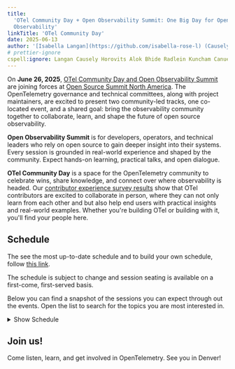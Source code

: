 ```yaml
---
title:
  'OTel Community Day + Open Observability Summit: One Big Day for Open Source
  Observability'
linkTitle: 'OTel Community Day'
date: 2025-06-13
author: '[Isabella Langan](https://github.com/isabella-rose-l) (Causely)'
# prettier-ignore
cspell:ignore: Langan Causely Horovits Alok Bhide Radlein Kuncham Canuel Danielson OllyGarden Vashistha Kumar Baylis Roshore Budhaditya Bhattacharya Ravindra Bhargava Distrogen Braydon Kains Mansi Agrawal Todea Aircall Liudmila Molkova Cijo Jernigan Spec-tacular Helmuth Krietz Prasad Mujumdar Okahu Vijay Heffner Huxing Zhang Minghui
---
```


On **June 26, 2025**,
[OTel Community Day and Open Observability Summit](https://events.linuxfoundation.org/open-observability-summit-otel-community-day/)
are joining forces at
[Open Source Summit North America](https://events.linuxfoundation.org/open-source-summit-north-america/).
The OpenTelemetry governance and technical committees, along with project
maintainers, are excited to present two community-led tracks, one co-located
event, and a shared goal: bring the observability community together to
collaborate, learn, and shape the future of open source observability.

**Open Observability Summit** is for developers, operators, and technical
leaders who rely on open source to gain deeper insight into their systems. Every
session is grounded in real-world experience and shaped by the community. Expect
hands-on learning, practical talks, and open dialogue.

**OTel Community Day** is a space for the OpenTelemetry community to celebrate
wins, share knowledge, and connect over where observability is headed. Our
[contributor experience survey results](https://opentelemetry.io/blog/2025/contribex-survey-results/)
show that OTel contributors are excited to collaborate in person, where they can
not only learn from each other and but also help end users with practical
insights and real-world examples. Whether you're building OTel or building with
it, you'll find your people here.

## Schedule

The see the most up-to-date schedule and to build your own schedule, follow
[this link](https://events.linuxfoundation.org/open-observability-summit-otel-community-day/program/schedule/).

The schedule is subject to change and session seating is available on a
first-come, first-served basis.

Below you can find a snapshot of the sessions you can expect through out the
events. Open the list to search for the topics you are most interested in.

<details>
<summary>Show Schedule</summary>

### Welcome + Keynotes

- **[Welcome + Opening Remarks](https://otelopenobservabilityna25.sched.com/event/223Or/welcome-+-opening-remarks-austin-parker-honeycomb)**<br>
  by Austin Parker, honeycomb.io<br> 9:00am – 9:05am<br> Bluebird Ballroom 1C
  (Level 1 - Terrace Level)

- **[Keynote: Hybrid Cloud Architecture: Making Big Bets on Open Standards](https://otelopenobservabilityna25.sched.com/event/24dNu/keynote-hybrid-cloud-architecture-making-big-bets-on-open-standards-margaret-dawson-chronosphere)**<br>
  by Margaret Dawson, Chronosphere<br> 9:08am – 9:18am<br> Bluebird Ballroom 1C
  (Level 1 - Terrace Level)

- **[Sponsored Keynote: Foundation-Led Innovation: OpenSearch's Impact on Modern Data Insights](https://otelopenobservabilityna25.sched.com/event/228KZ/sponsored-keynote-foundation-led-innovation-opensearchs-impact-on-modern-data-insights-dotan-horovits-aws-opensearch)**<br>
  by Dotan Horovits, AWS OpenSearch<br> 9:21am – 9:26am<br> Bluebird Ballroom 1C
  (Level 1 - Terrace Level)

- **[Keynote: OpenTelemetry and the Future of Open Source Observability](https://otelopenobservabilityna25.sched.com/event/24QRq/keynote-opentelemetry-and-the-future-of-open-source-observability-austin-parker-honeycomb)**<br>
  by Austin Parker, honeycomb.io<br> 9:29am – 9:39am<br> Bluebird Ballroom 1C
  (Level 1 - Terrace Level)

- **[Sponsored Keynote: Manage Logging Costs While Preserving Value](https://otelopenobservabilityna25.sched.com/event/24R7L/sponsored-keynote-manage-logging-costs-while-preserving-value-alok-bhide-chronosphere)**<br>
  by Alok Bhide, Chronosphere<br> 9:42am – 9:47am<br> Bluebird Ballroom 1C
  (Level 1 - Terrace Level)

- **[Sponsored Keynote: Why Semantic Conventions Are OpenTelemetry's Most Important Contribution](https://otelopenobservabilityna25.sched.com/event/24R7t/sponsored-keynote-why-semantic-conventions-are-opentelemetrys-most-important-contribution-gordon-radlein-datadog)**<br>
  by Gordon Radlein, Datadog<br> 9:50am – 9:55am<br> Bluebird Ballroom 1C (Level
  1 - Terrace Level)

- **[Keynote: Supercharging Observability with LLMs](https://otelopenobservabilityna25.sched.com/event/25Uhx/keynote-supercharging-observability-with-llms-alolita-sharma-apple)**<br>
  by Alolita Sharma, Apple<br> 9:58am – 10:08am<br> Bluebird Ballroom 1C (Level
  1 - Terrace Level)

### Technical Talks & Breakouts

- **[Building Composable OTel Pipelines: CI/CD, Testing, Team-First, and Scalable Design](https://otelopenobservabilityna25.sched.com/event/24Jot)**<br>
  by Anil Kuncham & Joe Canuel, DoorDash<br> 10:25am – 10:50am MDT<br> Bluebird
  Ballroom 1C (Level 1 - Terrace Level)

- **[The Life of a Span](https://otelopenobservabilityna25.sched.com/event/223A3/the-life-of-a-span-yuri-oliveira-ollygarden-jamie-danielson-honeycomb)**<br>
  by Jamie Danielson, Honeycomb & Yuri Oliveira, OllyGarden<br> 10:25am –
  10:50am MDT<br> Bluebird Ballroom 2A (Level 1 - Terrace Level)

- **[Telemetry Showdown: Fluent Bit vs. OpenTelemetry Collector – A Comprehensive Benchmark Analysis](https://otelopenobservabilityna25.sched.com/event/24Jow)**<br>
  by Henrik Rexed, Dynatrace<br> 10:55am – 11:20am MDT<br> Bluebird Ballroom 1C
  (Level 1 - Terrace Level)

- **[Scaling OpenTelemetry for Modern Workloads: From Mobile to Mainframe](https://otelopenobservabilityna25.sched.com/event/223A6/scaling-opentelemetry-for-modern-workloads-from-mobile-to-mainframe-vashistha-kumar-singh-martin-tali-broadcom)**<br>
  by Vashistha Kumar Singh & Martin Tali, Broadcom<br> 10:55am – 11:20am MDT<br>
  Bluebird Ballroom 2A (Level 1 - Terrace Level)

- **[Correlating Application and Database Performance Using OpenTelemetry](https://otelopenobservabilityna25.sched.com/event/24Joz/correlating-application-and-database-performance-using-opentelemetry-lin-lin-tammy-baylis-solarwinds)**<br>
  by Lin Lin & Tammy Baylis, SolarWinds<br> 11:25am – 11:50am MDT<br> Bluebird
  Ballroom 1C (Level 1 - Terrace Level)

- **[The Signal in the Storm: Practical Strategies for Managing Telemetry Overload](https://otelopenobservabilityna25.sched.com/event/223A9/the-signal-in-the-storm-practical-strategies-for-managing-telemetry-overload-endre-sara-causely-inc)**<br>
  by Endre Sara, Causely<br> 11:25am – 11:50am MDT<br> Bluebird Ballroom 2A
  (Level 1 - Terrace Level)

### Lightning Talks

- **[Faster Insights and Improved Accuracy: Spotify's Prometheus Upgrade](https://otelopenobservabilityna25.sched.com/event/24Jp2/cl-lightning-talk-faster-insights-and-improved-accuracy-spotifys-prometheus-upgrade-lauren-roshore-spotify)**<br>
  by Lauren Roshore, Spotify<br> 11:55am – 12:10pm MDT<br> Bluebird Ballroom 1C
  (Level 1 - Terrace Level)

- **[Beyond Good Enough: Why We Want a Kotlin API and SDK](https://otelopenobservabilityna25.sched.com/event/223AC/cl-lightning-talk-beyond-good-enough-why-we-want-a-kotlin-api-and-sdk-hanson-ho-embrace)**<br>
  by Hanson Ho, Embrace<br> 11:55am – 12:10pm MDT<br> Bluebird Ballroom 2A
  (Level 1 - Terrace Level)

- **[Weaving Legacy and OpenTelemetry: A Schema Strategy With Weaver](https://otelopenobservabilityna25.sched.com/event/24Jp5/cl-lightning-talk-weaving-legacy-and-opentelemetry-a-schema-strategy-with-weaver-andrew-wang-comcast)**<br>
  by Andrew Wang, Comcast<br> 12:15pm – 12:30pm MDT<br> Bluebird Ballroom 1C
  (Level 1 - Terrace Level)

- **[Avoiding Chaotic Dysfunction: The 'Don't Do This' Guide To OpenTelemetry](https://otelopenobservabilityna25.sched.com/event/223AU/cl-lightning-talk-avoiding-chaotic-dysfunction-the-dont-do-this-guide-to-opentelemetry-budhaditya-bhattacharya-tyk)**<br>
  by Budhaditya Bhattacharya, Tyk<br> 12:15pm – 12:30pm MDT<br> Bluebird
  Ballroom 2A (Level 1 - Terrace Level)

- **[Observability-First DevSecOps: Building Resilient Multi-Cloud Pipelines With OpenTelemetry and GitOps](https://otelopenobservabilityna25.sched.com/event/24Jp8/cl-lightning-talk-observability-first-devsecops-building-resilient-multi-cloud-pipelines-with-opentelemetry-and-gitops-ravindra-bhargava-ups)**<br>
  by Ravindra Bhargava, UPS<br> 1:30pm – 1:45pm MDT<br> Bluebird Ballroom 1C
  (Level 1 - Terrace Level)

- **[Introducing Distrogen: A Tool for Generating OpenTelemetry Collector Distributions](https://otelopenobservabilityna25.sched.com/event/223AR/cl-lightning-talk-introducing-distrogen-a-tool-for-generating-opentelemetry-collector-distributions-braydon-kains-google)**<br>
  by Braydon Kains, Google<br> 1:30pm – 1:45pm MDT<br> Bluebird Ballroom 2A
  (Level 1 - Terrace Level)

- **[Observability at Scale: Building Cloud Native Pipelines for AI Infrastructure](https://otelopenobservabilityna25.sched.com/event/24JpB/cl-lightning-talk-observability-at-scale-building-cloud-native-pipelines-for-ai-infrastructure-mansi-agrawal-linkedin)**<br>
  by Mansi Agrawal, LinkedIn<br> 1:50pm – 2:05pm MDT<br> Bluebird Ballroom 1C
  (Level 1 - Terrace Level)

- **[From Zero To Developer: My One Year Serendipity Journey With OpenTelemetry](https://otelopenobservabilityna25.sched.com/event/223Ad/cl-lightning-talk-from-zero-to-developer-my-one-year-serendipity-journey-with-opentelemetry-diana-todea-aircall)**<br>
  by Diana Todea, Aircall<br> 1:50pm – 2:05pm MDT<br> Bluebird Ballroom 2A
  (Level 1 - Terrace Level)

### Afternoon Talks & Panels

- **[Telemetry Pipelines: Never Gonna Let You Down](https://otelopenobservabilityna25.sched.com/event/24JpE/telemetry-pipelines-never-gonna-let-you-down-yuri-oliveira-ollygarden-alex-boten-honeycomb)**<br>
  by Yuri Oliveira, OllyGarden & Alex Boten, Honeycomb<br> 2:10pm – 2:35pm
  MDT<br> Bluebird Ballroom 1C (Level 1 - Terrace Level)

- **[Tricked Out Traces](https://otelopenobservabilityna25.sched.com/event/223AF/tricked-out-traces-henrik-rexed-dynatrace)**<br>
  by Henrik Rexed, Dynatrace<br> 2:10pm – 2:35pm MDT<br> Bluebird Ballroom 2A
  (Level 1 - Terrace Level)

- **[No Dependencies. No Plugins. Just Native OpenTelemetry](https://otelopenobservabilityna25.sched.com/event/24JpH/no-dependencies-no-plugins-just-native-opentelemetry-liudmila-molkova-microsoft)**<br>
  by Liudmila Molkova, Microsoft<br> 2:40pm – 3:05pm MDT<br> Bluebird Ballroom
  1C (Level 1 - Terrace Level)

- **[Beyond OTLP: Unlocking the Potential of OS-native Tracing](https://otelopenobservabilityna25.sched.com/event/223Aa/beyond-otlp-unlocking-the-potential-of-os-native-tracing-cijo-thomas-chris-gray-microsoft-corporation)**<br>
  by Cijo Thomas & Chris Gray, Microsoft Corporation<br> 2:40pm – 3:05pm MDT<br>
  Bluebird Ballroom 2A (Level 1 - Terrace Level)

- **[Let's Generate Art and Traces!](https://otelopenobservabilityna25.sched.com/event/24JpK/lets-generate-art-and-traces-tiffany-jernigan-grafana-labs)**<br>
  by Tiffany Jernigan, Grafana Labs<br> 3:10pm – 3:35pm MDT<br> Bluebird
  Ballroom 1C (Level 1 - Terrace Level)

- **[Panel: The Spec-tacular Game Show](https://otelopenobservabilityna25.sched.com/event/223AX/panel-the-spec-tacular-game-show-liudmila-molkova-microsoft-ted-young-servicenow-tyler-helmuth-jamie-danielson-alex-boten-honeycomb)**<br>
  by Liudmila Molkova (Microsoft), Ted Young (ServiceNow), Tyler Helmuth, Jamie
  Danielson & Alex Boten (Honeycomb)<br> 3:10pm – 3:45pm MDT<br> Bluebird
  Ballroom 2A (Level 1 - Terrace Level)

- **[How To Think About Instrumentation Overhead](https://otelopenobservabilityna25.sched.com/event/24JpN/how-to-think-about-instrumentation-overhead-jason-plumb-splunk)**<br>
  by Jason Plumb, Splunk<br> 4:00pm – 4:25pm MDT<br> Bluebird Ballroom 1C (Level
  1 - Terrace Level)

- **[Building Resilient Telemetry Pipelines: Mastering the OpenTelemetry Collector's Persistent Queue](https://otelopenobservabilityna25.sched.com/event/223AI/building-resilient-telemetry-pipelines-mastering-the-opentelemetry-collectors-persistent-queue-denton-krietz-bindplane)**<br>
  by Denton Krietz, Bindplane<br> 4:00pm – 4:25pm MDT<br> Bluebird Ballroom 2A
  (Level 1 - Terrace Level)

- **[Monitoring GenAI Applications](https://otelopenobservabilityna25.sched.com/event/24JpQ/monitoring-genai-applications-prasad-mujumdar-okahu-ai)**<br>
  by Prasad Mujumdar, Okahu AI<br> 4:30pm – 4:55pm MDT<br> Bluebird Ballroom 1C
  (Level 1 - Terrace Level)

- **[Innovating on Top of Open Source Observability – Pushing the Boundaries of Innovation](https://otelopenobservabilityna25.sched.com/event/24JpT/innovating-on-top-of-open-source-observability-pushing-the-boundaries-of-innovation-vijay-samuel-wei-tang-ebay)**<br>
  by Vijay Samuel & Wei Tang, eBay<br> 5:00pm – 5:25pm MDT<br> Bluebird Ballroom
  1C (Level 1 - Terrace Level)

- **[Introducing a Lightweight Rust OpenTelemetry Collector](https://otelopenobservabilityna25.sched.com/event/223AO/introducing-a-lightweight-rust-opentelemetry-collector-mike-heffner-ray-jenkins-streamfold)**<br>
  by Mike Heffner & Ray Jenkins, Streamfold<br> 5:00pm – 5:25pm MDT<br> Bluebird
  Ballroom 2A (Level 1 - Terrace Level)

- **[Taming Metric Cardinality: Practical Cost Reduction With the OpenTelemetry Collector](https://otelopenobservabilityna25.sched.com/event/24JpW/cl-lightning-talk-taming-metric-cardinality-practical-cost-reduction-with-the-opentelemetry-collector-jon-reeve-eric-anderson-controltheory)**<br>
  by Jon Reeve & Eric Anderson, ControlTheory<br> 5:30pm – 5:45pm MDT<br>
  Bluebird Ballroom 1C (Level 1 - Terrace Level)

- **[From GenAI Applications to AI Models: Unraveling End to End AI Observability With OpenTelemetry](https://otelopenobservabilityna25.sched.com/event/223AL/cl-lightning-talk-from-genai-applications-to-ai-models-unraveling-end-to-end-ai-observability-with-opentelemetry-huxing-zhang-minghui-zhang-alibaba-cloud)**<br>
  by Huxing Zhang & Minghui Zhang, Alibaba Cloud<br> 5:30pm – 5:45pm MDT<br>
  Bluebird Ballroom 2A (Level 1 - Terrace Level)

</details>

## Join us!

Come listen, learn, and get involved in OpenTelemetry. See you in Denver!
